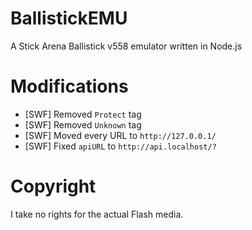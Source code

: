 # BallistickEMU

A Stick Arena Ballistick v558 emulator written in Node.js

# Modifications

- [SWF] Removed `Protect` tag
- [SWF] Removed `Unknown` tag
- [SWF] Moved every URL to `http://127.0.0.1/`
- [SWF] Fixed `apiURL` to `http://api.localhost/?`

# Copyright

I take no rights for the actual Flash media.
